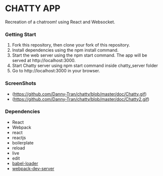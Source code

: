 # CHATTY APP
Recreation of a chatroom! using React and Websocket.

### Getting Start
1. Fork this repository, then clone your fork of this repository.
2. Install dependencies using the npm install command.
3. Start the web server using the npm start command. The app will be served at http://localhost:3000.
4. Start Chatty server using npm start command inside chatty_server folder
4. Go to http://localhost:3000 in your browser.

### ScreenShots

* (https://github.com/Danny-Tran/chatty/blob/master/doc/Chatty.gif)
* (https://github.com/Danny-Tran/chatty/blob/master/doc/Chatty2.gif)

### Dependencies
* React
* Webpack
* react
* reactjs
* boilerplate
* reload
* live
* edit
* [babel-loader](https://github.com/babel/babel-loader)
* [webpack-dev-server](https://github.com/webpack/webpack-dev-server)
